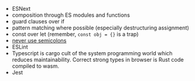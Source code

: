 * ESNext
* composition through ES modules and functions
* guard clauses over if
* pattern matching where possible (especially destructuring assignment)
* const over let (remember, `const obj = {}` is a trap)
* [never use semicolons](https://feross.org/never-use-semicolons/)
* ESLint
* Typescript is cargo cult of the system programming world which reduces maintainability. Correct strong types in browser is Rust code compiled to wasm.
* Jest
